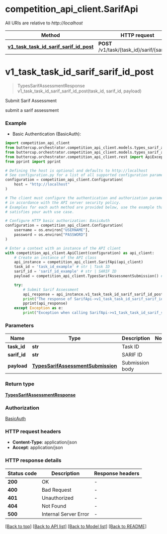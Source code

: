 # competition_api_client.SarifApi

All URIs are relative to *http://localhost*

Method | HTTP request | Description
------------- | ------------- | -------------
[**v1_task_task_id_sarif_sarif_id_post**](SarifApi.md#v1_task_task_id_sarif_sarif_id_post) | **POST** /v1/task/{task_id}/sarif/{sarif_id}/ | Submit Sarif Assessment


# **v1_task_task_id_sarif_sarif_id_post**
> TypesSarifAssessmentResponse v1_task_task_id_sarif_sarif_id_post(task_id, sarif_id, payload)

Submit Sarif Assessment

submit a sarif assessment

### Example

* Basic Authentication (BasicAuth):

```python
import competition_api_client
from buttercup.orchestrator.competition_api_client.models.types_sarif_assessment_response import TypesSarifAssessmentResponse
from buttercup.orchestrator.competition_api_client.models.types_sarif_assessment_submission import TypesSarifAssessmentSubmission
from buttercup.orchestrator.competition_api_client.rest import ApiException
from pprint import pprint

# Defining the host is optional and defaults to http://localhost
# See configuration.py for a list of all supported configuration parameters.
configuration = competition_api_client.Configuration(
    host = "http://localhost"
)

# The client must configure the authentication and authorization parameters
# in accordance with the API server security policy.
# Examples for each auth method are provided below, use the example that
# satisfies your auth use case.

# Configure HTTP basic authorization: BasicAuth
configuration = competition_api_client.Configuration(
    username = os.environ["USERNAME"],
    password = os.environ["PASSWORD"]
)

# Enter a context with an instance of the API client
with competition_api_client.ApiClient(configuration) as api_client:
    # Create an instance of the API class
    api_instance = competition_api_client.SarifApi(api_client)
    task_id = 'task_id_example' # str | Task ID
    sarif_id = 'sarif_id_example' # str | SARIF ID
    payload = competition_api_client.TypesSarifAssessmentSubmission() # TypesSarifAssessmentSubmission | Submission body

    try:
        # Submit Sarif Assessment
        api_response = api_instance.v1_task_task_id_sarif_sarif_id_post(task_id, sarif_id, payload)
        print("The response of SarifApi->v1_task_task_id_sarif_sarif_id_post:\n")
        pprint(api_response)
    except Exception as e:
        print("Exception when calling SarifApi->v1_task_task_id_sarif_sarif_id_post: %s\n" % e)
```



### Parameters


Name | Type | Description  | Notes
------------- | ------------- | ------------- | -------------
 **task_id** | **str**| Task ID | 
 **sarif_id** | **str**| SARIF ID | 
 **payload** | [**TypesSarifAssessmentSubmission**](TypesSarifAssessmentSubmission.md)| Submission body | 

### Return type

[**TypesSarifAssessmentResponse**](TypesSarifAssessmentResponse.md)

### Authorization

[BasicAuth](../README.md#BasicAuth)

### HTTP request headers

 - **Content-Type**: application/json
 - **Accept**: application/json

### HTTP response details

| Status code | Description | Response headers |
|-------------|-------------|------------------|
**200** | OK |  -  |
**400** | Bad Request |  -  |
**401** | Unauthorized |  -  |
**404** | Not Found |  -  |
**500** | Internal Server Error |  -  |

[[Back to top]](#) [[Back to API list]](../README.md#documentation-for-api-endpoints) [[Back to Model list]](../README.md#documentation-for-models) [[Back to README]](../README.md)

